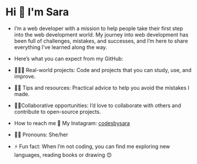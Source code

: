 # Hi  👋 I'm Sara
  
- I’m a  web developer with a mission to help people take their first step into the web development world.
  My journey into web development has been full of challenges, mistakes, and successes,
  and I’m here to share everything I’ve learned along the way.
  
- Here’s what you can expect from my GitHub:
- 👩🏻‍💻 Real-world projects: Code and projects that you can study, use, and improve.
- 📕🔗 Tips and resources: Practical advice to help you avoid the mistakes I made.
- 🚀🤝Collaborative opportunities: I’d love to collaborate with others and contribute to open-source projects.

- How to reach me
🔗 My Instagram: [codesbysara](https://www.instagram.com/codesbysara/?theme=dark)


- 👩🏻 Pronouns: She/her
  
- ⚡ Fun fact: When I’m not coding, you can find me exploring new languages, reading books or drawing 😊


